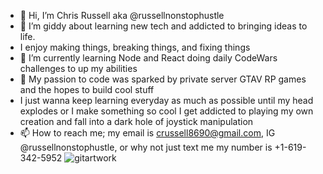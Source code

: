 - 👋 Hi, I’m Chris Russell aka @russellnonstophustle
- 👀 I’m giddy about learning new tech and addicted to bringing ideas to life.
- I enjoy making things, breaking things, and fixing things
- 🌱 I’m currently learning Node and React doing daily CodeWars challenges to up my abilities
- 💞️ My passion to code was sparked by private server GTAV RP games and the hopes to build cool stuff
- I just wanna keep learning everyday as much as possible until my head explodes or I make something so cool I get addicted to playing my own creation and fall into a dark hole of joystick manipulation
- 📫 How to reach me; my email is crussell8690@gmail.com, IG @russellnonstophustle, or why not just text me my number is +1-619-342-5952
![gitartwork](gitartwork.svg)
<!---
russellnonstophustle/russellnonstophustle is a ✨ special ✨ repository because its `README.md` (this file) appears on your GitHub profile.
You can click the Preview link to take a look at your changes.
--->
